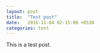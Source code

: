 ```yaml
---
layout: post
title:  "Test post"
date:   2016-11-04 02:15:00 +0530
categories: test
---
```


This is a test post.
